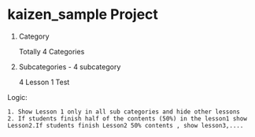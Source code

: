# kaizen_sample Project 

1. Category

   Totally 4 Categories

2. Subcategories - 4 subcategory

   4 Lesson
   1 Test


Logic:

	1. Show Lesson 1 only in all sub categories and hide other lessons
	2. If students finish half of the contents (50%) in the lesson1 show Lesson2.If students finish Lesson2 50% contents , show lesson3,....
